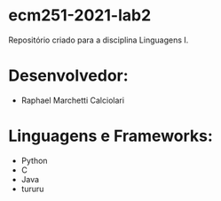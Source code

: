 # ecm251-2021-lab2
Repositório criado para a disciplina Linguagens I.

# Desenvolvedor:
 - Raphael Marchetti Calciolari

 [comment]: <> (This is a comment, it will not be included)

# Linguagens e Frameworks:
- Python
- C
- Java
- tururu